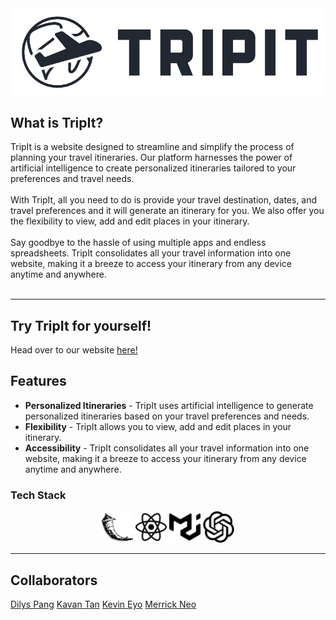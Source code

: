 <div align="center">
    <img src="src/assets/trip_it_black.png" alt="TripIt" title="TripIt" />
</div>


## What is TripIt?
<div>TripIt is a website designed to streamline and simplify the process of planning your travel itineraries. Our platform harnesses the power of artificial intelligence to create personalized itineraries tailored to your preferences and travel needs.</div>
<br>
<div>With TripIt, all you need to do is provide your travel destination, dates, and travel preferences and it will generate an itinerary for you. We also offer you the flexibility to view, add and edit places in your itinerary. </div>
<br>
<div>Say goodbye to the hassle of using multiple apps and endless spreadsheets. TripIt consolidates all your travel information into one website, making it a breeze to access your itinerary from any device anytime and anywhere.</div>

<br>
<hr>

## Try TripIt for yourself!
Head over to our website [here!](https://www.google.com/)

## Features
- **Personalized Itineraries** - TripIt uses artificial intelligence to generate personalized itineraries based on your travel preferences and needs.
- **Flexibility** - TripIt allows you to view, add and edit places in your itinerary.
- **Accessibility** - TripIt consolidates all your travel information into one website, making it a breeze to access your itinerary from any device anytime and anywhere.

### Tech Stack
<div align="center">
	<code><img height="50" src="src/assets/tech_stack/flask.svg" alt="Flask" title="Flask" #head /></code>
    <code><img height="50" src="src/assets/tech_stack/react.svg" alt="React" title="React" /></code>
    <code><img height="50" src="src/assets/tech_stack/mui.svg" alt="MUI" title="MUI" /></code>
	<code><img height="50" src="src/assets/tech_stack/openai.svg" alt="OpenAI" title="OpenAI" /></code>
</div>

<hr>

## Collaborators
[Dilys Pang](https://github.com/Dilysss)
[Kavan Tan](https://github.com/kavantan)
[Kevin Eyo](https://github.com/KevinEyo1)
[Merrick Neo](https://github.com/Merrickneo)